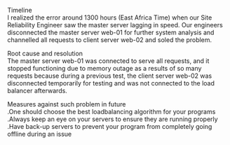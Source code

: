 Timeline<br>
I realized the error around 1300 hours (East Africa Time) when our Site Reliability Engineer saw the master server lagging in speed. Our engineers disconnected the master server web-01 for further system analysis and channelled all requests to client server web-02 and soled the problem.

Root cause and resolution<br>
The master server web-01 was connected to serve all requests, and it stopped functioning due to memory outage as a results of so many requests because during a previous test, the client server web-02 was disconnected temporarily for testing and was not connected to the load balancer afterwards.

Measures against such problem in future<br>
.One should choose the best loadbalancing algorithm for your programs<br>
.Always keep an eye on your servers to ensure they are running properly<br>
.Have back-up servers to prevent your program from completely going offline during an issue
